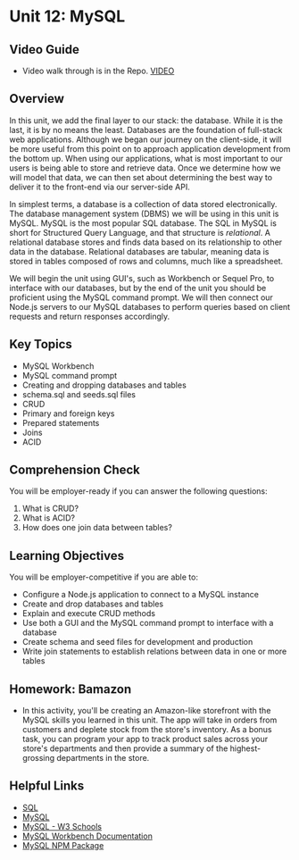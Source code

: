 # Unit 12: MySQL


## Video Guide
* Video walk through is in the Repo. [VIDEO](https://github.com/LazaroPerez0823/RustyTrombone/blob/master/Bamazon_1.mp4)


## Overview
In this unit, we add the final layer to our stack: the database. While it is the last, it is by no means the least. Databases are the foundation of full-stack web applications. Although we began our journey on the client-side, it will be more useful from this point on to approach application development from the bottom up. When using our applications, what is most important to our users is being able to store and retrieve data. Once we determine how we will model that data, we can then set about determining the best way to deliver it to the front-end via our server-side API. 

In simplest terms, a database is a collection of data stored electronically. The database management system (DBMS) we will be using in this unit is MySQL. MySQL is the most popular SQL database. The SQL in MySQL is short for Structured Query Language, and that structure is _relational_. A relational database stores and finds data based on its relationship to other data in the database. Relational databases are tabular, meaning data is stored in tables composed of rows and columns, much like a spreadsheet. 

We will begin the unit using GUI's, such as Workbench or Sequel Pro, to interface with our databases, but by the end of the unit you should be proficient using the MySQL command prompt. We will then connect our Node.js servers to our MySQL databases to perform queries based on client requests and return responses accordingly. 

## Key Topics
* MySQL Workbench
* MySQL command prompt
* Creating and dropping databases and tables
* schema.sql and seeds.sql files
* CRUD
* Primary and foreign keys
* Prepared statements
* Joins
* ACID

## Comprehension Check
You will be employer-ready if you can answer the following questions:
1. What is CRUD?
2. What is ACID? 
3. How does one join data between tables? 

## Learning Objectives
You will be employer-competitive if you are able to:
* Configure a Node.js application to connect to a MySQL instance
* Create and drop databases and tables 
* Explain and execute CRUD methods
* Use both a GUI and the MySQL command prompt to interface with a database
* Create schema and seed files for development and production
* Write join statements to establish relations between data in one or more tables

## Homework: Bamazon
* In this activity, you'll be creating an Amazon-like storefront with the MySQL skills you learned in this unit. The app will take in orders from customers and deplete stock from the store's inventory. As a bonus task, you can program your app to track product sales across your store's departments and then provide a summary of the highest-grossing departments in the store.

## Helpful Links
* [SQL](https://en.wikipedia.org/wiki/SQL)
* [MySQL](https://en.wikipedia.org/wiki/MySQL)
* [MySQL - W3 Schools](http://www.w3schools.com/sql/)
* [MySQL Workbench Documentation](http://dev.mysql.com/doc/workbench/en/)
* [MySQL NPM Package](https://www.npmjs.com/package/mysql)

